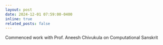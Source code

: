 ```yaml
---
layout: post
date: 2024-12-01 07:59:00-0400
inline: true
related_posts: false
---
```


Commenced work with Prof. Aneesh Chivukula on Computational Sanskrit
